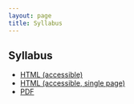 ```yaml
---
layout: page
title: Syllabus
---
```


## Syllabus

- [HTML (accessible)](syllabus/2020C-598-syllabus-html/zteitler-2020C-598-syllabus.html)
- [HTML (accessible, single page)](syllabus/zteitler-2020C-598-syllabus-standalone.html)
- [PDF](syllabus/zteitler-2020C-598-syllabus.pdf)
